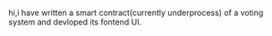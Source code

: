 hi,i have written a smart contract(currently underprocess) of a voting system and devloped its fontend UI.

